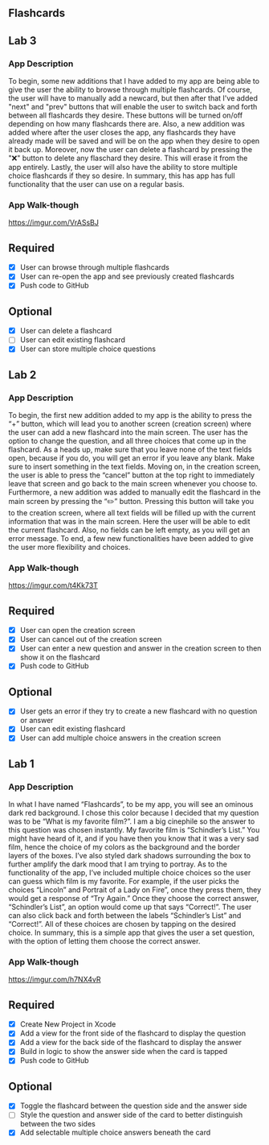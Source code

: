 ## Flashcards

## Lab 3

### App Description
To begin, some new additions that I have added to my app are being able to give the user the ability to browse through multiple flashcards. Of course, the user will have to manually add a newcard, but then after that I've added "next" and "prev" buttons that will enable the user to switch back and forth between all flashcards they desire. These buttons will be turned on/off depending on how many flashcards there are. Also, a new addition was added where after the user closes the app, any flashcards they have already made will be saved and will be on the app when they desire to open it back up. Moreover, now the user can delete a flashcard by pressing the "❌" button to delete any flaschard they desire. This will erase it from the app entirely. Lastly, the user will also have the ability to store multiple choice flashcards if they so desire. In summary, this has app has full functionality that the user can use on a regular basis. 

### App Walk-though
https://imgur.com/VrASsBJ

## Required
- [x] User can browse through multiple flashcards
- [x] User can re-open the app and see previously created flashcards
- [x] Push code to GitHub
## Optional
- [x] User can delete a flashcard
- [ ] User can edit existing flashcard
- [x] User can store multiple choice questions

## Lab 2

### App Description
To begin, the first new addition added to my app is the ability to press the “+” button, which will lead you to another screen (creation screen) where the user can add a new flashcard into the main screen. The user has the option to change the question, and all three choices that come up in the flashcard. As a heads up, make sure that you leave none of the text fields open, because if you do, you will get an error if you leave any blank. Make sure to insert something in the text fields. Moving on, in the creation screen, the user is able to press the “cancel” button at the top right to immediately leave that screen and go back to the main screen whenever you choose to. Furthermore, a new addition was added to manually edit the flashcard in the main screen by pressing the “✏️” button. Pressing this button will take you to the creation screen, where all text fields will be filled up with the current information that was in the main screen. Here the user will be able to edit the current flashcard. Also, no fields can be left empty, as you will get an error message. To end, a few new functionalities have been added to give the user more flexibility and choices.

### App Walk-though
https://imgur.com/t4Kk73T

## Required
- [x] User can open the creation screen
- [x] User can cancel out of the creation screen
- [x] User can enter a new question and answer in the creation screen to then show it on the flashcard
- [x] Push code to GitHub
## Optional
- [x] User gets an error if they try to create a new flashcard with no question or answer
- [x] User can edit existing flashcard
- [x] User can add multiple choice answers in the creation screen

## Lab 1

### App Description
In what I have named “Flashcards”, to be my app, you will see an ominous dark red background. I chose this color because I decided that my question was to be “What is my favorite film?”. I am a big cinephile so the answer to this question was chosen instantly. My favorite film is “Schindler’s List.” You might have heard of it, and if you have then you know that it was a very sad film, hence the choice of my colors as the background and the border layers of the boxes. I’ve also styled dark shadows surrounding the box to further amplify the dark mood that I am trying to portray. As to the functionality of the app, I’ve included multiple choice choices so the user can guess which film is my favorite. For example, if the user picks the choices “Lincoln” and Portrait of a Lady on Fire”, once they press them, they would get a response of “Try Again.” Once they choose the correct answer, “Schindler’s List”, an option would come up that says “Correct!”. The user can also click back and forth between the labels “Schindler’s List” and “Correct!”. All of these choices are chosen by tapping on the desired choice. In summary, this is a simple app that gives the user a set question, with the option of letting them choose the correct answer.

### App Walk-though
https://imgur.com/h7NX4vR

## Required
- [x] Create New Project in Xcode
- [x] Add a view for the front side of the flashcard to display the question
- [x] Add a view for the back side of the flashcard to display the answer
- [x] Build in logic to show the answer side when the card is tapped
- [x] Push code to GitHub
## Optional
- [x] Toggle the flashcard between the question side and the answer side
- [ ] Style the question and answer side of the card to better distinguish between the two sides
- [x] Add selectable multiple choice answers beneath the card
